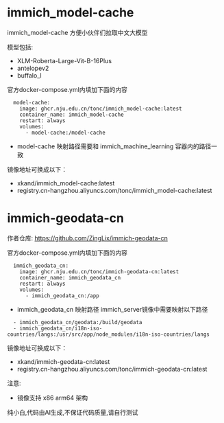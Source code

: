 # immich_model-cache
immich_model-cache 方便小伙伴们拉取中文大模型

模型包括:
- XLM-Roberta-Large-Vit-B-16Plus
- antelopev2
- buffalo_l

官方docker-compose.yml内填加下面的内容

```
  model-cache:
    image: ghcr.nju.edu.cn/tonc/immich_model-cache:latest
    container_name: immich_model-cache
    restart: always
    volumes:
      - model-cache:/model-cache
```

- model-cache 映射路径需要和 immich_machine_learning 容器内的路径一致

镜像地址可换成以下：
- xkand/immich_model-cache:latest
- registry.cn-hangzhou.aliyuncs.com/tonc/immich_model-cache:latest



# immich-geodata-cn

作者仓库: https://github.com/ZingLix/immich-geodata-cn

官方docker-compose.yml内填加下面的内容

```
  immich_geodata_cn:
    image: ghcr.nju.edu.cn/tonc/immich-geodata-cn:latest
    container_name: immich_geodata_cn
    restart: always
    volumes:
      - immich_geodata_cn:/app
```

- immich_geodata_cn 映射路径  immich_server镜像中需要映射以下路径

```
  - immich_geodata_cn/geodata:/build/geodata
  - immich_geodata_cn/i18n-iso-countries/langs:/usr/src/app/node_modules/i18n-iso-countries/langs
```

镜像地址可换成以下：
- xkand/immich-geodata-cn:latest
- registry.cn-hangzhou.aliyuncs.com/tonc/immich-geodata-cn:latest


注意:
- 镜像支持 x86 arm64 架构

纯小白,代码由AI生成,不保证代码质量,请自行测试
